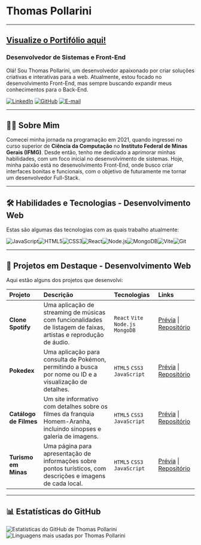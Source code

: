 # Thomas Pollarini


---
[Visualize o Portifólio aqui!](https://thomaspollarini.github.io/)
---

### Desenvolvedor de Sistemas e Front-End

Olá! Sou Thomas Pollarini, um desenvolvedor apaixonado por criar soluções criativas e interativas para a web. Atualmente, estou focado no desenvolvimento Front-End, mas sempre buscando expandir meus conhecimentos para o Back-End.

[![LinkedIn](https://img.shields.io/badge/LinkedIn-0077B5?style=for-the-badge&logo=linkedin&logoColor=white)](https://www.linkedin.com/in/thomaspollarini)
[![GitHub](https://img.shields.io/badge/GitHub-181717?style=for-the-badge&logo=github&logoColor=white)](https://github.com/thomaspollarini)
[![E-mail](https://img.shields.io/badge/Email-D14836?style=for-the-badge&logo=gmail&logoColor=white)](mailto:thomassantospollarini@gmail.com)

---

## 👨‍💻 Sobre Mim

Comecei minha jornada na programação em 2021, quando ingressei no curso superior de **Ciência da Computação** no **Instituto Federal de Minas Gerais (IFMG)**. Desde então, tenho me dedicado a aprimorar minhas habilidades, com um foco inicial no desenvolvimento de sistemas. Hoje, minha paixão está no desenvolvimento Front-End, onde busco criar interfaces bonitas e funcionais, com o objetivo de futuramente me tornar um desenvolvedor Full-Stack.

---

## 🛠️ Habilidades e Tecnologias - Desenvolvimento Web

Estas são algumas das tecnologias com as quais trabalho atualmente:

![JavaScript](https://img.shields.io/badge/JavaScript-F7DF1E?style=for-the-badge&logo=javascript&logoColor=black)![HTML5](https://img.shields.io/badge/HTML5-E34F26?style=for-the-badge&logo=html5&logoColor=white)![CSS3](https://img.shields.io/badge/CSS3-1572B6?style=for-the-badge&logo=css3&logoColor=white)![React](https://img.shields.io/badge/React-61DAFB?style=for-the-badge&logo=react&logoColor=black)![Node.js](https://img.shields.io/badge/Node.js-339933?style=for-the-badge&logo=node.js&logoColor=white)![MongoDB](https://img.shields.io/badge/MongoDB-47A248?style=for-the-badge&logo=mongodb&logoColor=white)![Vite](https://img.shields.io/badge/Vite-646CFF?style=for-the-badge&logo=vite&logoColor=white)![Git](https://img.shields.io/badge/Git-F05032?style=for-the-badge&logo=git&logoColor=white)

---

## 🚀 Projetos em Destaque - Desenvolvimento Web

Aqui estão alguns dos projetos que desenvolvi:

| Projeto | Descrição | Tecnologias | Links |
| :--- | :--- | :--- | :--- |
| **Clone Spotify** | Uma aplicação de streaming de músicas com funcionalidades de listagem de faixas, artistas e reprodução de áudio. | `React` `Vite` `Node.js` `MongoDB` | [Prévia](https://projeto-spotify-clone.onrender.com/) \| [Repositório](https://github.com/thomaspollarini/Projeto-Spotify) |
| **Pokedex** | Uma aplicação para consulta de Pokémon, permitindo a busca por nome ou ID e a visualização de detalhes. | `HTML5` `CSS3` `JavaScript` | [Prévia](https://thomaspollarini.github.io/Pokedex/) \| [Repositório](https://github.com/thomaspollarini/Pokedex) |
| **Catálogo de Filmes** | Um site informativo com detalhes sobre os filmes da franquia Homem-Aranha, incluindo sinopses e galeria de imagens. | `HTML5` `CSS3` `JavaScript` | [Prévia](https://thomaspollarini.github.io/Site-spider-man-movies/) \| [Repositório](https://github.com/thomaspollarini/Site-spider-man-movies) |
| **Turismo em Minas** | Uma página para apresentação de informações sobre pontos turísticos, com descrições e imagens de cada local. | `HTML5` `CSS3` `JavaScript` | [Prévia](https://thomaspollarini.github.io/Turismo_Minas_Gerais_Front-End/) \| [Repositório](https://github.com/thomaspollarini/Turismo_Minas_Gerais_Front-End) |

---

## 📊 Estatísticas do GitHub

![Estatísticas do GitHub de Thomas Pollarini](https://github-readme-stats.vercel.app/api?username=thomaspollarini&show_icons=true&theme=dracula&include_all_commits=true&count_private=true)![Linguagens mais usadas por Thomas Pollarini](https://github-readme-stats.vercel.app/api/top-langs/?username=thomaspollarini&layout=compact&langs_count=7&theme=dracula)
